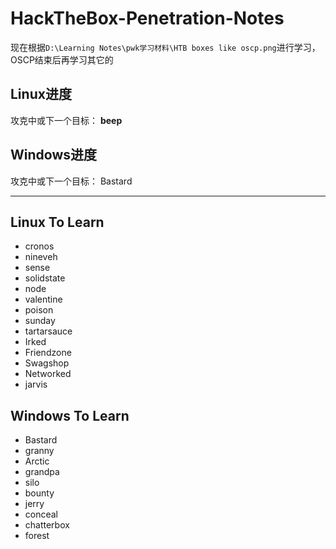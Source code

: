 # HackTheBox-Penetration-Notes

现在根据`D:\Learning Notes\pwk学习材料\HTB boxes like oscp.png`进行学习，OSCP结束后再学习其它的

## Linux进度

攻克中或下一个目标：	**beep**

## Windows进度

攻克中或下一个目标：	Bastard

---

## Linux To Learn

- cronos
- nineveh
- sense
- solidstate
- node
- valentine
- poison
- sunday
- tartarsauce
- Irked
- Friendzone
- Swagshop
- Networked
- jarvis

## Windows To Learn

- Bastard
- granny
- Arctic
- grandpa
- silo
- bounty
- jerry
- conceal
- chatterbox
- forest